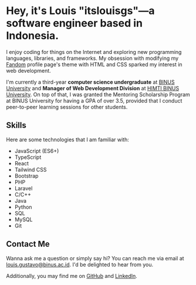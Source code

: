 # Hey, it's Louis "itslouisgs"—a software engineer based in Indonesia.
I enjoy coding for things on the Internet and exploring new programming languages, libraries, and frameworks. My obsession with modifying my [Fandom](https://www.fandom.com/) profile page's theme with HTML and CSS sparked my interest in web development.

I'm currently a third-year **computer science undergraduate** at [BINUS University](https://binus.ac.id/) and **Manager of Web Development Division** at [HIMTI BINUS University](https://himti.or.id/). On top of that, I was granted the Mentoring Scholarship Program at BINUS University for having a GPA of over 3.5, provided that I conduct peer-to-peer learning sessions for other students.

## Skills
Here are some technologies that I am familiar with:
- JavaScript (ES6+)
- TypeScript 
- React 
- Tailwind CSS 
- Bootstrap 
- PHP 
- Laravel 
- C/C++ 
- Java 
- Python 
- SQL 
- MySQL 
- Git

## Contact Me
Wanna ask me a question or simply say hi? You can reach me via email at [louis.gustavo@binus.ac.id](mailto:louis.gustavo@binus.ac.id). I'd be delighted to hear from you.

Additionally, you may find me on [GitHub](https://github.com/itslouisgs) and [LinkedIn](https://linkedin.com/in/louis-gustavo).